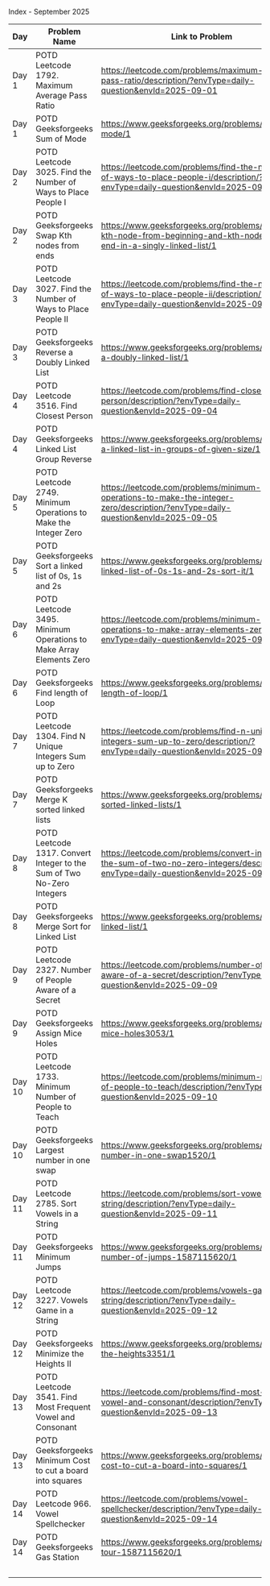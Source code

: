 Index - September 2025

| Day    | Problem Name                                                               | Link to Problem                                                                                                                           | Notes |
| ------ | -------------------------------------------------------------------------- | ----------------------------------------------------------------------------------------------------------------------------------------- | ----- |
| Day 1  | POTD Leetcode 1792. Maximum Average Pass Ratio                             | https://leetcode.com/problems/maximum-average-pass-ratio/description/?envType=daily-question&envId=2025-09-01                             | -     |
| Day 1  | POTD Geeksforgeeks Sum of Mode                                             | https://www.geeksforgeeks.org/problems/sum-of-mode/1                                                                                      | -     |
| Day 2  | POTD Leetcode 3025. Find the Number of Ways to Place People I              | https://leetcode.com/problems/find-the-number-of-ways-to-place-people-i/description/?envType=daily-question&envId=2025-09-02              | -     |
| Day 2  | POTD Geeksforgeeks Swap Kth nodes from ends                                | https://www.geeksforgeeks.org/problems/swap-kth-node-from-beginning-and-kth-node-from-end-in-a-singly-linked-list/1                       | -     |
| Day 3  | POTD Leetcode 3027. Find the Number of Ways to Place People II             | https://leetcode.com/problems/find-the-number-of-ways-to-place-people-ii/description/?envType=daily-question&envId=2025-09-03             | -     |
| Day 3  | POTD Geeksforgeeks Reverse a Doubly Linked List                            | https://www.geeksforgeeks.org/problems/reverse-a-doubly-linked-list/1                                                                     | -     |
| Day 4  | POTD Leetcode 3516. Find Closest Person                                    | https://leetcode.com/problems/find-closest-person/description/?envType=daily-question&envId=2025-09-04                                    | -     |
| Day 4  | POTD Geeksforgeeks Linked List Group Reverse                               | https://www.geeksforgeeks.org/problems/reverse-a-linked-list-in-groups-of-given-size/1                                                    | -     |
| Day 5  | POTD Leetcode 2749. Minimum Operations to Make the Integer Zero            | https://leetcode.com/problems/minimum-operations-to-make-the-integer-zero/description/?envType=daily-question&envId=2025-09-05            | -     |
| Day 5  | POTD Geeksforgeeks Sort a linked list of 0s, 1s and 2s                     | https://www.geeksforgeeks.org/problems/given-a-linked-list-of-0s-1s-and-2s-sort-it/1                                                      | -     |
| Day 6  | POTD Leetcode 3495. Minimum Operations to Make Array Elements Zero         | https://leetcode.com/problems/minimum-operations-to-make-array-elements-zero/?envType=daily-question&envId=2025-09-06                     | -     |
| Day 6  | POTD Geeksforgeeks Find length of Loop                                     | https://www.geeksforgeeks.org/problems/find-length-of-loop/1                                                                              | -     |
| Day 7  | POTD Leetcode 1304. Find N Unique Integers Sum up to Zero                  | https://leetcode.com/problems/find-n-unique-integers-sum-up-to-zero/description/?envType=daily-question&envId=2025-09-07                  | -     |
| Day 7  | POTD Geeksforgeeks Merge K sorted linked lists                             | https://www.geeksforgeeks.org/problems/merge-k-sorted-linked-lists/1                                                                      | -     |
| Day 8  | POTD Leetcode 1317. Convert Integer to the Sum of Two No-Zero Integers     | https://leetcode.com/problems/convert-integer-to-the-sum-of-two-no-zero-integers/description/?envType=daily-question&envId=2025-09-08     | -     |
| Day 8  | POTD Geeksforgeeks Merge Sort for Linked List                              | https://www.geeksforgeeks.org/problems/sort-a-linked-list/1                                                                               | -     |
| Day 9  | POTD Leetcode 2327. Number of People Aware of a Secret                     | https://leetcode.com/problems/number-of-people-aware-of-a-secret/description/?envType=daily-question&envId=2025-09-09                     | -     |
| Day 9  | POTD Geeksforgeeks Assign Mice Holes                                       | https://www.geeksforgeeks.org/problems/assign-mice-holes3053/1                                                                            | -     |
| Day 10 | POTD Leetcode 1733. Minimum Number of People to Teach                      | https://leetcode.com/problems/minimum-number-of-people-to-teach/description/?envType=daily-question&envId=2025-09-10                      | -     |
| Day 10 | POTD Geeksforgeeks Largest number in one swap                              | https://www.geeksforgeeks.org/problems/largest-number-in-one-swap1520/1                                                                   | -     |
| Day 11 | POTD Leetcode 2785. Sort Vowels in a String                                | https://leetcode.com/problems/sort-vowels-in-a-string/description/?envType=daily-question&envId=2025-09-11                                | -     |
| Day 11 | POTD Geeksforgeeks Minimum Jumps                                           | https://www.geeksforgeeks.org/problems/minimum-number-of-jumps-1587115620/1                                                               | -     |
| Day 12 | POTD Leetcode 3227. Vowels Game in a String                                | https://leetcode.com/problems/vowels-game-in-a-string/description/?envType=daily-question&envId=2025-09-12                                | -     |
| Day 12 | POTD Geeksforgeeks Minimize the Heights II                                 | https://www.geeksforgeeks.org/problems/minimize-the-heights3351/1                                                                         | -     |
| Day 13 | POTD Leetcode 3541. Find Most Frequent Vowel and Consonant                 | https://leetcode.com/problems/find-most-frequent-vowel-and-consonant/description/?envType=daily-question&envId=2025-09-13                 | -     |
| Day 13 | POTD Geeksforgeeks Minimum Cost to cut a board into squares                | https://www.geeksforgeeks.org/problems/minimum-cost-to-cut-a-board-into-squares/1                                                         | -     |
| Day 14 | POTD Leetcode 966. Vowel Spellchecker                                      | https://leetcode.com/problems/vowel-spellchecker/description/?envType=daily-question&envId=2025-09-14                                     | -     |
| Day 14 | POTD Geeksforgeeks Gas Station                                             | https://www.geeksforgeeks.org/problems/circular-tour-1587115620/1                                                                         | -     |
|        |                                                                            |                                                                                                                                           | -     |
